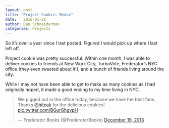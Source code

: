 ```yaml
---
layout: post
title: "Project Cookie: Redux"
date:   2016-01-21
author: Dan Schneiderman
categories: Projects
---
```


So it’s over a year since I last posted. Figured I would pick up where I last left off.

Project cookie was pretty successful. Within one month, I was able to deliver cookies to friends at New Work City, TurboVote, Frederator’s NYC office (they even tweeted about it!), and a bunch of friends living around the city.

While I may not have been able to get to make as many cookies as I had originally hoped, it made a good ending to my time living in NYC.


<blockquote class="twitter-tweet" lang="en"><p lang="en" dir="ltr">We pigged out in the office today, because we have the best fans. Thanks <a href="https://twitter.com/hiteak">@hiteak</a> for the delicious cookies! <a href="http://t.co/BGurGhgvpH">pic.twitter.com/BGurGhgvpH</a></p>&mdash; Frederator Books (@FrederatorBooks) <a href="https://twitter.com/FrederatorBooks/status/413770044753997825">December 19, 2013</a></blockquote>
<script async src="//platform.twitter.com/widgets.js" charset="utf-8"></script>